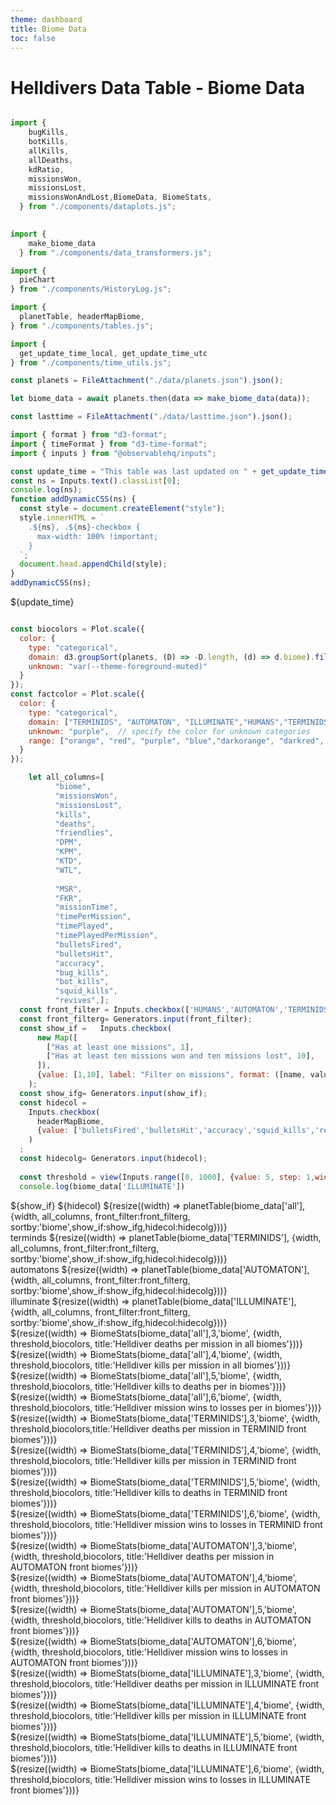 ```yaml
---
theme: dashboard
title: Biome Data
toc: false
---
```


# Helldivers Data Table - Biome Data

<!-- Load and transform the data -->

```js

import {
    bugKills,
    botKills,
    allKills,
    allDeaths,
    kdRatio,
    missionsWon,
    missionsLost,
    missionsWonAndLost,BiomeData, BiomeStats,
  } from "./components/dataplots.js";

  
import {
    make_biome_data
  } from "./components/data_transformers.js";

import {
  pieChart
} from "./components/HistoryLog.js";

import {
  planetTable, headerMapBiome,
} from "./components/tables.js";

import {
  get_update_time_local, get_update_time_utc
} from "./components/time_utils.js";

const planets = FileAttachment("./data/planets.json").json();

let biome_data = await planets.then(data => make_biome_data(data));

const lasttime = FileAttachment("./data/lasttime.json").json();
```
```js
import { format } from "d3-format";
import { timeFormat } from "d3-time-format";
import { inputs } from "@observablehq/inputs";

const update_time = "This table was last updated on " + get_update_time_local(lasttime['update_time']);
const ns = Inputs.text().classList[0];
console.log(ns);
function addDynamicCSS(ns) {
  const style = document.createElement("style");
  style.innerHTML = `
    .${ns}, .${ns}-checkbox {
      max-width: 100% !important;
    }
  `;
  document.head.appendChild(style);
}
addDynamicCSS(ns);
```

${update_time}


```js

const biocolors = Plot.scale({
  color: {
    type: "categorical",
    domain: d3.groupSort(planets, (D) => -D.length, (d) => d.biome).filter((d) => d !== "Other"),
    unknown: "var(--theme-foreground-muted)"
  }
});
const factcolor = Plot.scale({
  color: {
    type: "categorical",
    domain: ["TERMINIDS", "AUTOMATON", "ILLUMINATE","HUMANS","TERMINIDSL", "AUTOMATONL", "HUMANSL","ILLUMINATEL"],  // specify known categories directly
    unknown: "purple",  // specify the color for unknown categories
    range: ["orange", "red", "purple", "blue","darkorange", "darkred", "darkblue","darkpurple"],  // colors for TERMINIDS, AUTOMATON, and HUMANS
  }
});
```



<!-- Plot of launch history -->


```js
    let all_columns=[ 
          "biome",
          "missionsWon",
          "missionsLost",
          "kills",
          "deaths",
          "friendlies",
          "DPM",
          "KPM",
          "KTD",
          "WTL",
  
          "MSR",
          "FKR",
          "missionTime",
          "timePerMission",
          "timePlayed",
          "timePlayedPerMission",
          "bulletsFired",
          "bulletsHit",
          "accuracy",
          "bug_kills",
          "bot_kills",
          "squid_kills",
          "revives",];
  const front_filter = Inputs.checkbox(['HUMANS','AUTOMATON','TERMINIDS','ILLUMINATE'], {value:['HUMANS','AUTOMATON','TERMINIDS','ILLUMINATE'], label:'Filter by front'})
  const front_filterg= Generators.input(front_filter);
  const show_if =   Inputs.checkbox(
      new Map([
        ["Has at least one missions", 1],
        ["Has at least ten missions won and ten missions lost", 10],
      ]),
      {value: [1,10], label: "Filter on missions", format: ([name, value]) => `${name}`}
    );
  const show_ifg= Generators.input(show_if);
  const hidecol = 
    Inputs.checkbox(
      headerMapBiome,
      {value: ['bulletsFired','bulletsHit','accuracy','squid_kills','revives'], label: "Show/hide columns", format: ([name, value]) => `${name}`}
    )
  ;
  const hidecolg= Generators.input(hidecol);
  
  const threshold = view(Inputs.range([0, 1000], {value: 5, step: 1,width:1000, label: "Minimum missions limit"}))
  console.log(biome_data['ILLUMINATE'])
```




<div class="grid grid-cols-1">
  <div class="card">
  ${show_if}
  ${hidecol}
    ${resize((width) => planetTable(biome_data['all'], {width, all_columns, front_filter:front_filterg, sortby:'biome',show_if:show_ifg,hidecol:hidecolg}))}
  </div>

  <div class="card">
terminds
    ${resize((width) => planetTable(biome_data['TERMINIDS'], {width, all_columns, front_filter:front_filterg, sortby:'biome',show_if:show_ifg,hidecol:hidecolg}))}
  </div>

  <div class="card">
  automatons
    ${resize((width) => planetTable(biome_data['AUTOMATON'], {width, all_columns, front_filter:front_filterg, sortby:'biome',show_if:show_ifg,hidecol:hidecolg}))}
  </div>

  <div class="card">
  illuminate
    ${resize((width) => planetTable(biome_data['ILLUMINATE'], {width, all_columns, front_filter:front_filterg, sortby:'biome',show_if:show_ifg,hidecol:hidecolg}))}
  </div>

</div>

<div class="grid grid-cols-4">
  <div class="card">
    ${resize((width) => BiomeStats(biome_data['all'],3,'biome', {width, threshold,biocolors, title:'Helldiver deaths per mission in all biomes'}))}
  </div>
    <div class="card">
    ${resize((width) => BiomeStats(biome_data['all'],4,'biome', {width, threshold,biocolors, title:'Helldiver kills per mission in all biomes'}))}
  </div>
    <div class="card">
    ${resize((width) => BiomeStats(biome_data['all'],5,'biome', {width, threshold,biocolors, title:'Helldiver kills to deaths per in biomes'}))}
  </div>
    <div class="card">
    ${resize((width) => BiomeStats(biome_data['all'],6,'biome', {width, threshold,biocolors, title:'Helldiver mission wins to losses per in biomes'}))}
  </div>

</div>




<div class="grid grid-cols-4">
  <div class="card">
    ${resize((width) => BiomeStats(biome_data['TERMINIDS'],3,'biome', {width, threshold,biocolors,title:'Helldiver deaths per mission in TERMINID front biomes'}))}
  </div>
    <div class="card">
    ${resize((width) => BiomeStats(biome_data['TERMINIDS'],4,'biome', {width, threshold,biocolors, title:'Helldiver kills per mission in TERMINID front biomes'}))}
  </div>
    <div class="card">
    ${resize((width) => BiomeStats(biome_data['TERMINIDS'],5,'biome', {width, threshold,biocolors, title:'Helldiver kills to deaths in TERMINID front biomes'}))}
  </div>
    <div class="card">
    ${resize((width) => BiomeStats(biome_data['TERMINIDS'],6,'biome', {width, threshold,biocolors, title:'Helldiver mission wins to losses in TERMINID front biomes'}))}
  </div>

</div>




<div class="grid grid-cols-4">
  <div class="card">
    ${resize((width) => BiomeStats(biome_data['AUTOMATON'],3,'biome', {width, threshold,biocolors, title:'Helldiver deaths per mission in AUTOMATON front biomes'}))}
  </div>
    <div class="card">
    ${resize((width) => BiomeStats(biome_data['AUTOMATON'],4,'biome', {width, threshold,biocolors, title:'Helldiver kills per mission in AUTOMATON front biomes'}))}
  </div>
    <div class="card">
    ${resize((width) => BiomeStats(biome_data['AUTOMATON'],5,'biome', {width, threshold,biocolors, title:'Helldiver kills to deaths in AUTOMATON front biomes'}))}
  </div>
    <div class="card">
    ${resize((width) => BiomeStats(biome_data['AUTOMATON'],6,'biome', {width, threshold,biocolors, title:'Helldiver mission wins to losses in AUTOMATON front biomes'}))}
  </div>
</div>


<div class="grid grid-cols-4">
  <div class="card">
    ${resize((width) => BiomeStats(biome_data['ILLUMINATE'],3,'biome', {width, threshold,biocolors, title:'Helldiver deaths per mission in ILLUMINATE front biomes'}))}
  </div>
    <div class="card">
    ${resize((width) => BiomeStats(biome_data['ILLUMINATE'],4,'biome', {width, threshold,biocolors, title:'Helldiver kills per mission in ILLUMINATE front biomes'}))}
  </div>
    <div class="card">
    ${resize((width) => BiomeStats(biome_data['ILLUMINATE'],5,'biome', {width, threshold,biocolors, title:'Helldiver kills to deaths in ILLUMINATE front biomes'}))}
  </div>
    <div class="card">
    ${resize((width) => BiomeStats(biome_data['ILLUMINATE'],6,'biome', {width, threshold,biocolors, title:'Helldiver mission wins to losses in ILLUMINATE front biomes'}))}
  </div>

</div>
